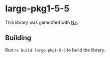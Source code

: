 # large-pkg1-5-5

This library was generated with [Nx](https://nx.dev).

## Building

Run `nx build large-pkg1-5-5` to build the library.
